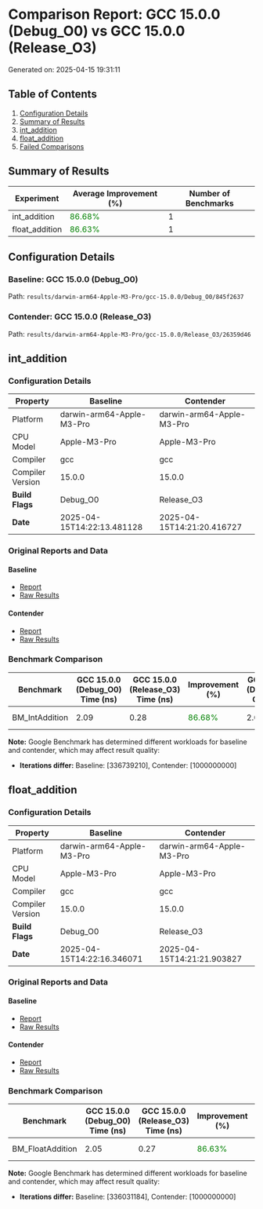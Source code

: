 # Comparison Report: GCC 15.0.0 (Debug_O0) vs GCC 15.0.0 (Release_O3)

Generated on: 2025-04-15 19:31:11

## Table of Contents

1. [Configuration Details](#configuration-details)
2. [Summary of Results](#summary-of-results)
3. [int_addition](#int_addition)
4. [float_addition](#float_addition)
5. [Failed Comparisons](#failed-comparisons)

## Summary of Results

| Experiment | Average Improvement (%) | Number of Benchmarks |
|------------|-------------------------|------------------------|
| int_addition | <span style='color:green'>86.68%</span> | 1 |
| float_addition | <span style='color:green'>86.63%</span> | 1 |

## Configuration Details

### Baseline: GCC 15.0.0 (Debug_O0)
Path: `results/darwin-arm64-Apple-M3-Pro/gcc-15.0.0/Debug_O0/845f2637`

### Contender: GCC 15.0.0 (Release_O3)
Path: `results/darwin-arm64-Apple-M3-Pro/gcc-15.0.0/Release_O3/26359d46`

## int_addition

### Configuration Details

| Property | Baseline | Contender |
|----------|----------|----------|
| Platform | darwin-arm64-Apple-M3-Pro | darwin-arm64-Apple-M3-Pro |
| CPU Model | Apple-M3-Pro | Apple-M3-Pro |
| Compiler | gcc | gcc |
| Compiler Version | 15.0.0 | 15.0.0 |
| **Build Flags** | Debug_O0 | Release_O3 |
| **Date** | 2025-04-15T14:22:13.481128 | 2025-04-15T14:21:20.416727 |


### Original Reports and Data

#### Baseline
- [Report](reports/darwin-arm64-Apple-M3-Pro/gcc-15.0.0/Debug_O0/845f2637/int_addition/report.md)
- [Raw Results](results/darwin-arm64-Apple-M3-Pro/gcc-15.0.0/Debug_O0/845f2637/int_addition)

#### Contender
- [Report](reports/darwin-arm64-Apple-M3-Pro/gcc-15.0.0/Release_O3/26359d46/int_addition/report.md)
- [Raw Results](results/darwin-arm64-Apple-M3-Pro/gcc-15.0.0/Release_O3/26359d46/int_addition)

### Benchmark Comparison

| Benchmark | GCC 15.0.0 (Debug_O0) Time (ns) | GCC 15.0.0 (Release_O3) Time (ns) | Improvement (%) | GCC 15.0.0 (Debug_O0) CPU (ns) | GCC 15.0.0 (Release_O3) CPU (ns) | Improvement (%) | GCC 15.0.0 (Debug_O0) Iterations | GCC 15.0.0 (Release_O3) Iterations | Improvement (%) | GCC 15.0.0 (Debug_O0) Repetitions | GCC 15.0.0 (Release_O3) Repetitions | Improvement (%) | GCC 15.0.0 (Debug_O0) Threads | GCC 15.0.0 (Release_O3) Threads | Improvement (%) | Winner |
| --------- | ------------------------------- | --------------------------------- | --------------- | ------------------------------ | -------------------------------- | --------------- | -------------------------------- | ---------------------------------- | --------------- | --------------------------------- | ----------------------------------- | --------------- | ----------------------------- | ------------------------------- | --------------- | ------ |
| BM_IntAddition | 2.09 | 0.28 | <span style='color:green'>86.68%</span> | 2.09 | 0.28 | <span style='color:green'>86.68%</span> | 336739210 | 1000000000 | <span style='color:green'>196.97%</span> | 1 | 1 | <span style='color:'>0.00%</span> | 1 | 1 | <span style='color:'>0.00%</span> | GCC 15.0.0 (Release_O3) |

**Note:** Google Benchmark has determined different workloads for baseline and contender, which may affect result quality:
- **Iterations differ:** Baseline: [336739210], Contender: [1000000000]


## float_addition

### Configuration Details

| Property | Baseline | Contender |
|----------|----------|----------|
| Platform | darwin-arm64-Apple-M3-Pro | darwin-arm64-Apple-M3-Pro |
| CPU Model | Apple-M3-Pro | Apple-M3-Pro |
| Compiler | gcc | gcc |
| Compiler Version | 15.0.0 | 15.0.0 |
| **Build Flags** | Debug_O0 | Release_O3 |
| **Date** | 2025-04-15T14:22:16.346071 | 2025-04-15T14:21:21.903827 |


### Original Reports and Data

#### Baseline
- [Report](reports/darwin-arm64-Apple-M3-Pro/gcc-15.0.0/Debug_O0/845f2637/float_addition/report.md)
- [Raw Results](results/darwin-arm64-Apple-M3-Pro/gcc-15.0.0/Debug_O0/845f2637/float_addition)

#### Contender
- [Report](reports/darwin-arm64-Apple-M3-Pro/gcc-15.0.0/Release_O3/26359d46/float_addition/report.md)
- [Raw Results](results/darwin-arm64-Apple-M3-Pro/gcc-15.0.0/Release_O3/26359d46/float_addition)

### Benchmark Comparison

| Benchmark | GCC 15.0.0 (Debug_O0) Time (ns) | GCC 15.0.0 (Release_O3) Time (ns) | Improvement (%) | GCC 15.0.0 (Debug_O0) CPU (ns) | GCC 15.0.0 (Release_O3) CPU (ns) | Improvement (%) | GCC 15.0.0 (Debug_O0) Iterations | GCC 15.0.0 (Release_O3) Iterations | Improvement (%) | GCC 15.0.0 (Debug_O0) Repetitions | GCC 15.0.0 (Release_O3) Repetitions | Improvement (%) | GCC 15.0.0 (Debug_O0) Threads | GCC 15.0.0 (Release_O3) Threads | Improvement (%) | Winner |
| --------- | ------------------------------- | --------------------------------- | --------------- | ------------------------------ | -------------------------------- | --------------- | -------------------------------- | ---------------------------------- | --------------- | --------------------------------- | ----------------------------------- | --------------- | ----------------------------- | ------------------------------- | --------------- | ------ |
| BM_FloatAddition | 2.05 | 0.27 | <span style='color:green'>86.63%</span> | 2.05 | 0.27 | <span style='color:green'>86.63%</span> | 336031184 | 1000000000 | <span style='color:green'>197.59%</span> | 1 | 1 | <span style='color:'>0.00%</span> | 1 | 1 | <span style='color:'>0.00%</span> | GCC 15.0.0 (Release_O3) |

**Note:** Google Benchmark has determined different workloads for baseline and contender, which may affect result quality:
- **Iterations differ:** Baseline: [336031184], Contender: [1000000000]


